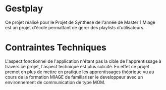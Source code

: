 # Gestplay

Ce projet réalisé pour le Projet de Synthese de l'année de Master 1 Miage est un projet d'école permattant de gerer des playlists d'utilisateurs. 


# Contraintes Techniques

L'aspect fonctionnel de l'application n'étant pas la cible de l'apprentissage à travers ce projet, l'aspect technique est plus solicité. En effet ce projet premet en plus de mettre en pratique les apprentissages théorique vu au cours de la formation MIAGE de familiariser le developpeur avec un environnement de communication de type MOM.

